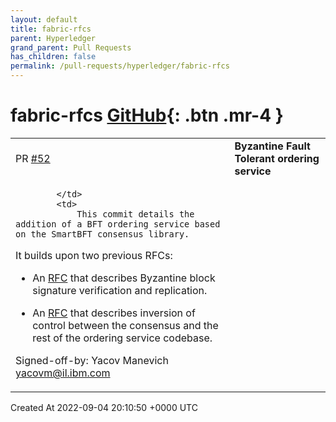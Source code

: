 ```yaml
---
layout: default
title: fabric-rfcs
parent: Hyperledger
grand_parent: Pull Requests
has_children: false
permalink: /pull-requests/hyperledger/fabric-rfcs
---
```


# fabric-rfcs <span class="fs-3 right-align">[GitHub](https://github.com/hyperledger/fabric-rfcs){: .btn .mr-4 }</span>


<div>
    <table>
        <tr>
            <td>
                PR <a href="https://github.com/hyperledger/fabric-rfcs/pull/52" class=".btn">#52</a>
            </td>
            <td>
                <b>
                    Byzantine Fault Tolerant ordering service
                </b>
            </td>
        </tr>
        <tr>
            <td>
                
            </td>
            <td>
                This commit details the addition of a BFT ordering service based on the SmartBFT consensus library.

It builds upon two previous RFCs:

- An [RFC](https://hyperledger.github.io/fabric-rfcs/text/0010-bft-signatures.html) that describes Byzantine block signature verification and replication.

- An [RFC](https://hyperledger.github.io/fabric-rfcs/text/orderer-v3.html) that describes inversion of control between the consensus and the rest of the ordering service codebase.

Signed-off-by: Yacov Manevich <yacovm@il.ibm.com>
            </td>
        </tr>
    </table>
    <div class="right-align">
        Created At 2022-09-04 20:10:50 +0000 UTC
    </div>
</div>

